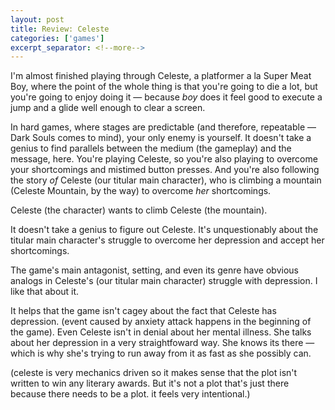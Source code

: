 ```yaml
---
layout: post
title: Review: Celeste
categories: ['games']
excerpt_separator: <!--more-->
---
```


I'm almost finished playing through Celeste, a platformer a la Super Meat Boy,
where the point of the whole thing is that you're going to die a lot, but you're
going to enjoy doing it — because *boy* does it feel good to execute a
jump and a glide well enough to clear a screen.

In hard games, where stages are predictable (and therefore, repeatable — Dark
Souls comes to mind), your only enemy is yourself. It doesn't take a genius to
find parallels between the medium (the gameplay) and the message, here. You're
playing Celeste, so you're also playing to overcome your shortcomings and
mistimed button presses. And you're also following the story *of* Celeste
(our titular main character), who is climbing a mountain (Celeste Mountain, by
the way) to overcome *her* shortcomings.

Celeste (the character) wants to climb Celeste (the mountain). 

It doesn't take a genius to figure out Celeste. It's unquestionably about the
titular main character's struggle to overcome her depression and accept her
shortcomings.

The game's main antagonist,
setting, and even its genre have obvious analogs in Celeste's (our titular main
character) struggle with depression. I like that about it.

It helps that the game isn't cagey about the fact that Celeste has depression.
(event caused by anxiety attack happens in the beginning of the game). Even
Celeste isn't in denial about her mental illness. She talks about her depression
in a very straightfoward way. She knows its there — which is why she's trying to
run away from it as fast as she possibly can.

(celeste is very mechanics driven so it makes sense that the plot isn't written
to win any literary awards. But it's not a plot that's just there because there
needs to be a plot. it feels very intentional.)

